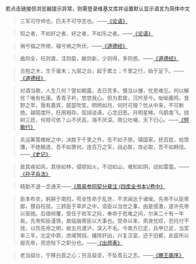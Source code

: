 若点击链接但浏览器提示异常，则需登录维基文库并设置默认显示语言为简体中文

>三军可夺帅也，匹夫不可夺志也。——[《论语》](https://zh.wikisource.org/zh-hans/%E8%AB%96%E8%AA%9E/%E5%85%A8%E8%A6%BD#%E5%AD%90%E7%BD%95%E7%AC%AC%E4%B9%9D:~:text=%E5%AD%90%E6%9B%B0%EF%BC%9A%E2%80%9C-,%E4%B8%89%E5%86%9B%E5%8F%AF%E5%A4%BA%E5%B8%85%E4%B9%9F,-%EF%BC%8C%E5%8C%B9%E5%A4%AB%E4%B8%8D%E5%8F%AF%E5%A4%BA)

>知之者，不如好之者，好之者，不如乐之者。——[《论语》](https://zh.wikisource.org/zh-hans/%E8%AB%96%E8%AA%9E/%E5%85%A8%E8%A6%BD#%E9%9B%8D%E4%B9%9F%E7%AC%AC%E5%85%AD:~:text=%E5%AD%90%E6%9B%B0%EF%BC%9A%E2%80%9C-,%E7%9F%A5%E4%B9%8B%E8%80%85,-%EF%BC%8C%E4%B8%8D%E5%A6%82%E5%A5%BD%E4%B9%8B)

>祸兮福之所倚，福兮祸之所伏。——[《道德经》](https://zh.wikisource.org/wiki/%E8%80%81%E5%AD%90_(%E5%8C%AF%E6%A0%A1%E7%89%88)#%E4%BA%94%E5%8D%81%E5%85%AB%E7%AB%A0:~:text=%E5%85%89%E8%80%8C%E4%B8%8D%E8%80%80%E3%80%82-,%E7%A5%B8%E5%85%AE%E7%A6%8F%E4%B9%8B%E6%89%80%E5%80%9A,-%EF%BC%8C%E7%A6%8F%E5%85%AE%E7%A5%B8)

>曲则全，枉则直，洼则盈，敝则新，少则得，多则惑。——[《道德经》](https://zh.wikisource.org/wiki/%E8%80%81%E5%AD%90_(%E5%8C%AF%E6%A0%A1%E7%89%88)#%E4%BA%8C%E5%8D%81%E4%BA%8C%E7%AB%A0:~:text=%E2%80%9C-,%E6%9B%B2%E5%88%99%E5%85%A8,-%EF%BC%8C%E6%9E%89%E5%88%99%E7%9B%B4)

>合抱之木，生于毫末；九层之台，起于累土；千里之行，始于足下。——[《道德经》](https://zh.wikisource.org/wiki/%E8%80%81%E5%AD%90_(%E5%8C%AF%E6%A0%A1%E7%89%88)#%E5%85%AD%E5%8D%81%E5%9B%9B%E7%AB%A0:~:text=%E4%B9%8B%E4%BA%8E%E6%9C%AA%E4%B9%B1%E3%80%82-,%E5%90%88%E6%8A%B1%E4%B9%8B%E6%9C%A8,-%EF%BC%8C%E7%94%9F%E4%BA%8E%E6%AF%AB%E6%9C%AB%EF%BC%9B%E4%B9%9D)

>对酒当歌，人生几何？譬如朝露，去日苦多。慨当以慷，忧思难忘。何以解忧？唯有杜康。青青子衿，悠悠我心。但为君故，沉吟至今。呦呦鹿鸣，食野之苹。我有嘉宾，鼓瑟吹笙。明明如月，何时可掇？忧从中来，不可断绝。越陌度阡，枉用相存。契阔谈䜩，心念旧恩。月明星稀，乌鹊南飞。绕树三匝，何枝可依？山不厌高，海不厌深。周公吐哺，天下归心。——[《短歌行》](https://zh.wikisource.org/wiki/%E7%9F%AD%E6%AD%8C%E8%A1%8C%E5%85%B6%E4%B8%80_(%E6%9B%B9%E6%93%8D)#:~:text=%3A%20%E6%95%B0%E6%8D%AE%E9%A1%B9-,%E5%AF%B9%E9%85%92%E5%BD%93%E6%AD%8C,-%EF%BC%8C%E4%BA%BA%E7%94%9F%E5%87%A0%E4%BD%95%EF%BC%9F%E8%AD%AC%E5%A6%82)

>夫运筹策帷帐之中，决胜于千里之外，吾不如子房。镇国家，抚百姓，给馈馕，不绝粮道，吾不如萧何。连百万之军，战必胜，攻必取，吾不如韩信。——[《史记》](https://zh.wikisource.org/wiki/%E5%8F%B2%E8%A8%98/%E5%8D%B7008#:~:text=%E5%85%B6%E4%B8%80%EF%BC%8C%E6%9C%AA%E7%9F%A5%E5%85%B6%E4%BA%8C%E3%80%82-,%E5%A4%AB%E8%BF%90%E7%AD%B9%E7%AD%96%E5%B8%B7%E5%B8%90%E4%B9%8B%E4%B8%AD,-%EF%BC%8C%E5%86%B3%E8%83%9C%E4%BA%8E)

>故其疾如风，其徐如林，侵掠如火，不动如山，难知如阴，动如雷震。——[《孙子兵法》](https://zh.wikisource.org/wiki/%E5%AD%AB%E5%AD%90%E5%85%B5%E6%B3%95#%E8%BB%8D%E7%88%AD%E7%AC%AC%E4%B8%83:~:text=%E5%8F%98%E8%80%85%E4%B9%9F%E3%80%82-,%E6%95%85%E5%85%B6%E7%96%BE%E5%A6%82%E9%A3%8E,-%EF%BC%8C%E5%85%B6%E5%BE%90%E5%A6%82)

>精勤不退一念通天——[《周易参同契分章注 (四库全书本)/卷中》](https://zh.wikisource.org/wiki/%E5%91%A8%E6%98%93%E5%8F%83%E5%90%8C%E5%A5%91%E5%88%86%E7%AB%A0%E6%B3%A8_(%E5%9B%9B%E5%BA%AB%E5%85%A8%E6%9B%B8%E6%9C%AC)/%E5%8D%B7%E4%B8%AD#%E5%90%9B%E5%AD%90%E5%B1%85%E5%AE%A4%E7%AB%A0%E7%AC%AC%E5%8D%81%E4%B8%83:~:text=%E8%AF%9A%E5%BF%83%E6%84%88%E5%8A%B1-,%E7%B2%BE%E5%8B%A4%E4%B8%8D%E9%80%80%E4%B8%80%E5%BF%B5%E9%80%9A%E5%A4%A9,-%E8%87%AA%E6%9C%89%E4%BB%99%E5%8A%A9)

>臣本布衣，躬耕于南阳，苟全性命于乱世，不求闻达于诸侯。先帝不以臣卑鄙，猥自枉屈，三顾臣于草庐之中，谘臣以当世之事，由是感激，遂许先帝以驱驰。后值倾覆，受任于败军之际，奉命于危难之间，尔来二十有一年矣。先帝知臣谨慎，故临崩寄臣以大事也。受命以来，夙夜忧叹，恐托付不效，以伤先帝之明，故五月渡泸，深入不毛。今南方已定，兵甲已足，当奖率三军，北定中原，庶竭驽钝，攘除奸凶，兴复汉室，还于旧都，此臣所以报先帝，而忠陛下之职分也。——[《出师表》](https://zh.wikisource.org/zh-hans/%E5%87%BA%E5%B8%AB%E8%A1%A8#:~:text=%E8%80%8C%E5%BE%85%E4%B9%9F%E3%80%82-,%E8%87%A3%E6%9C%AC%E5%B8%83%E8%A1%A3,-%EF%BC%8C%E8%BA%AC%E8%80%95%E4%BA%8E%E5%8D%97%E9%98%B3)

>老当益壮，宁移白首之心；穷且益坚，不坠青云之志。——[《滕王阁序》](https://zh.wikisource.org/zh-hans/%E6%BB%95%E7%8E%8B%E9%96%A3%E5%BA%8F#:~:text=%E8%BE%BE%E4%BA%BA%E7%9F%A5%E5%91%BD%E3%80%82-,%E8%80%81%E5%BD%93%E7%9B%8A%E5%A3%AE,-%EF%BC%8C%E5%AE%81%E7%A7%BB%E7%99%BD%E9%A6%96)
